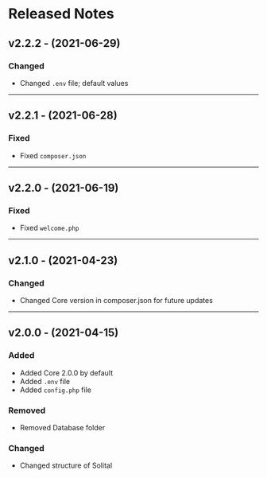 # Released Notes

## v2.2.2 - (2021-06-29)

### Changed

- Changed `.env` file; default values
--------------------------------------------------------------------------

## v2.2.1 - (2021-06-28)

### Fixed

- Fixed `composer.json`
--------------------------------------------------------------------------

## v2.2.0 - (2021-06-19)

### Fixed

- Fixed `welcome.php`
--------------------------------------------------------------------------

## v2.1.0 - (2021-04-23)

### Changed

- Changed Core version in composer.json for future updates
--------------------------------------------------------------------------
## v2.0.0 - (2021-04-15)

### Added

- Added Core 2.0.0 by default
- Added `.env` file
- Added `config.php` file

### Removed

- Removed Database folder 

### Changed

- Changed structure of Solital